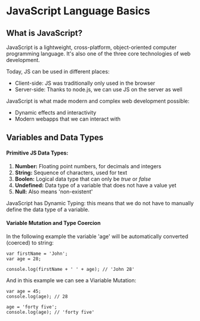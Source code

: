 # JavaScript Language Basics

## What is JavaScript?
JavaScript is a lightweight, cross-platform, object-oriented computer programming language. It's also one of the three core technologies of web development.

Today, JS can be used in different places:
- Client-side: JS was traditionally only used in the browser
- Server-side: Thanks to node.js, we can use JS on the server as well

JavaScript is what made modern and complex web development possible:
- Dynamic effects and interactivity
- Modern webapps that we can interact with

## Variables and Data Types

#### Primitive JS Data Types:
1. **Number:** Floating point numbers, for decimals and integers
2. **String:** Sequence of characters, used for text
3. **Boolen:** Logical data type that can only be _true_ or _false_
4. **Undefined:** Data type of a variable that does not have a value yet
5. **Null:** Also means 'non-existent'

JavaScript has Dynamic Typing: this means that we do not have to manually define the data type of a variable.

#### Variable Mutation and Type Coercion
In the following example the variable 'age' will be automatically converted (coerced) to string:
```
var firstName = 'John';
var age = 28;

console.log(firstName + ' ' + age); // 'John 28'
```
And in this example we can see a Viariable Mutation:
```
var age = 45;
console.log(age); // 28

age = 'forty five';
console.log(age); // 'forty five'
```


